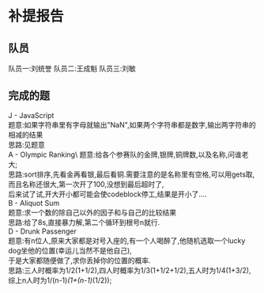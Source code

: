 # 补提报告

## 队员
队员一:刘统誉
队员二:王成魁
队员三:刘敏

## 完成的题
  J - JavaScript \
  题意:如果字符串里有字母就输出"NaN",如果两个字符串都是数字,输出两字符串的相减的结果\
  思路:见题意\
  A - Olympic Ranking\ 
  题意:给各个参赛队的金牌,银牌,铜牌数,以及名称,问谁老大;\
  思路:sort排序,先看金再看银,最后看铜.需要注意的是名称里有空格,可以用gets取,而且名称还很大,第一次开了100,没想到最后超时了,\
  后来试了试,开大开小都可能会使codeblock停工,结果是开小了....\
  B - Aliquot Sum\
  题意:求一个数的除自己以外的因子和与自己的比较结果\
  思路:给了8s,直接暴力解,第二个循环到根号n就行.\
  D - Drunk Passenger\
  题意:有n位人,原来大家都是对号入座的,有一个人喝醉了,他随机选取一个lucky dog坐他的位置(幸运儿当然不是他自己),\
  于是大家都随便做了,求你丢掉你的位置的概率.\
  思路:三人时概率为1/2(1+1/2),四人时概率为1/3(1+1/2+1/2),五人时为1/4(1+3/2),综上n人时为1/(n-1)*(1+(n-1)*(1/2));
